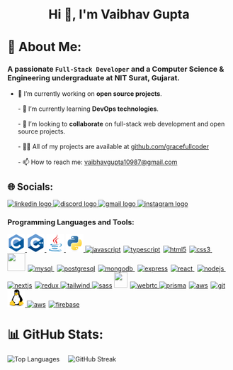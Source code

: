 <h1 align="center">Hi 👋, I'm Vaibhav Gupta</h1>

# 💫 About Me:
### A passionate `Full-Stack Developer` and a Computer Science & Engineering undergraduate at NIT Surat, Gujarat.

- 🔭 I’m currently working on **open source projects**.
<br/><br/>- 🌱 I’m currently learning **DevOps technologies**.
<br/><br/>- 👯 I’m looking to **collaborate** on full-stack web development and open source projects.
<br/><br/>- 👨‍💻 All of my projects are available at [github.com/gracefullcoder](https://github.com/gracefullcoder)
<br/><br/>- 📫 How to reach me: [vaibhavgupta10987@gmail.com](mailto:vaibhavgupta10987@gmail.com)

## 🌐 Socials:
<a href="https://www.linkedin.com/in/vaibhavgupta11/" target="_blank" rel="noreferrer">
  <img src="https://img.shields.io/static/v1?message=LinkedIn&logo=linkedin&label=&color=0077B5&logoColor=white&labelColor=&style=for-the-badge" height="35" alt="linkedin logo" />
</a>
<a href="https://discord.com/channels/gracefullcoder" target="_blank" rel="noreferrer">
  <img src="https://img.shields.io/static/v1?message=Discord&logo=discord&label=&color=7289DA&logoColor=white&labelColor=&style=for-the-badge" height="35" alt="discord logo" />
</a>
<a href="mailto:vaibhavgupta10987@gmail.com" target="_blank" rel="noreferrer">
  <img src="https://img.shields.io/static/v1?message=Gmail&logo=gmail&label=&color=D14836&logoColor=white&labelColor=&style=for-the-badge" height="35" alt="gmail logo" />
</a>
<a href="https://www.instagram.com/_.vaibhav11._/" target="_blank" rel="noreferrer">
  <img src="https://img.shields.io/static/v1?message=Instagram&logo=instagram&label=&color=E4405F&logoColor=white&labelColor=&style=for-the-badge" height="35" alt="instagram logo" />
</a>

<h3>Programming Languages and Tools:</h3>
<a href="https://www.cprogramming.com/" target="_blank" rel="noreferrer"> <img src="https://raw.githubusercontent.com/devicons/devicon/master/icons/c/c-original.svg" alt="c" width="40" height="40"/> </a>
<a href="https://www.w3schools.com/cpp/" target="_blank" rel="noreferrer"> <img src="https://raw.githubusercontent.com/devicons/devicon/master/icons/cplusplus/cplusplus-original.svg" alt="cplusplus" width="40" height="40"/> </a>
<a href="https://www.java.com" target="_blank" rel="noreferrer"> <img src="https://raw.githubusercontent.com/devicons/devicon/master/icons/java/java-original.svg" alt="java" width="40" height="40"/>  </a>
<a href="https://www.python.org" target="_blank" rel="noreferrer"> <img src="https://raw.githubusercontent.com/devicons/devicon/master/icons/python/python-original.svg" alt="python" width="40" height="40"/> </a>
<a href="https://developer.mozilla.org/en-US/docs/Web/JavaScript" target="_blank" rel="noreferrer"> <img src="https://skillicons.dev/icons?i=javascript" alt="javascript" width="40" height="40"/></a>&thinsp;
<a href="https://www.typescriptlang.org/" target="_blank" rel="noreferrer"> <img src="https://skillicons.dev/icons?i=typescript" alt="typescript" width="40" height="40"/></a>&thinsp;
<a href="https://www.w3.org/html/" target="_blank" rel="noreferrer"> <img src="https://skillicons.dev/icons?i=html" alt="html5" width="40" height="40"/></a>&thinsp;
<a href="https://www.w3schools.com/css/" target="_blank" rel="noreferrer"> <img src="https://skillicons.dev/icons?i=css" alt="css3" width="40" height="40"/> </a>&thinsp;
<a href="https://getbootstrap.com" target="_blank" rel="noreferrer"> <img src="https://skillicons.dev/icons?i=bootstrap alt="bootstrap" width="40" height="40"/></a>&thinsp;
<a href="https://www.mysql.com/" target="_blank" rel="noreferrer"> <img src="https://skillicons.dev/icons?i=mysql" alt="mysql" width="40" height="40"/> </a>&thinsp;
<a href="https://www.postgresql.org/" target="_blank" rel="noreferrer"> <img src="https://skillicons.dev/icons?i=postgresql" alt="postgresql" width="40" height="40"/></a>&thinsp;
<a href="https://www.mongodb.com/" target="_blank" rel="noreferrer"> <img src="https://skillicons.dev/icons?i=mongo" alt="mongodb" width="40" height="40"/> </a>&thinsp;
<a href="https://expressjs.com" target="_blank" rel="noreferrer"> <img src="https://skillicons.dev/icons?i=express&theme=light" height="40" width:"40" alt="express"/></a>&thinsp;
<a href="https://reactjs.org/" target="_blank" rel="noreferrer"> <img src="https://skillicons.dev/icons?i=react" alt="react" width="40" height="40"/> </a>&thinsp;
<a href="https://nodejs.org" target="_blank" rel="noreferrer"> <img src="https://skillicons.dev/icons?i=nodejs" alt="nodejs" width="40" height="40"/> </a>&thinsp;
<a href="https://nextjs.org/" target="_blank" rel="noreferrer"> <img src="https://skillicons.dev/icons?i=nextjs" alt="nextjs" width="40" height="40"/></a>&thinsp;
<a href="https://redux.js.org/" target="_blank" rel="noreferrer"> <img src='https://cdn.jsdelivr.net/gh/devicons/devicon@master/icons/redux/redux-original.svg' alt="redux" width="40" height="40"/> </a>
<a href="https://tailwindcss.com/" target="_blank" rel="noreferrer"> <img src="https://www.vectorlogo.zone/logos/tailwindcss/tailwindcss-icon.svg" alt="tailwind" width="40" height="40"/> </a>
<a href="https://sass-lang.com/" target="_blank" rel="noreferrer"><img src="https://cdn.jsdelivr.net/gh/devicons/devicon@master/icons/sass/sass-original.svg" alt="sass" width="40" height="40"/></a>
<a href="https://turborepo.org/" target="_blank" rel="noreferrer"> <img src="https://seeklogo.com/images/T/turborepo-logo-D9CF2C830E-seeklogo.com.png" width="30" height="35"/></a>&thinsp;
<a href="https://webrtc.org/" target="_blank" rel="noreferrer"> <img src="https://seeklogo.com/images/W/webrtc-logo-39B36FAC51-seeklogo.com.png" alt="webrtc" width="40" height="40" /> </a>
<a href="https://www.prisma.io/" target="_blank" rel="noreferrer"> <img src= "https://skillicons.dev/icons?i=prisma" alt="prisma" width="40" height="40"/></a>&thinsp;
<a href="https://www.docker.com/" target="_blank" rel="noreferrer"> <img src="https://skillicons.dev/icons?i=docker" alt="aws" width="40" height="40"/></a>&thinsp;
<a href="https://git-scm.com/" target="_blank" rel="noreferrer"> <img src="https://www.vectorlogo.zone/logos/git-scm/git-scm-icon.svg" alt="git" width="40" height="40"/> </a>
<a href="https://www.linux.org/" target="_blank" rel="noreferrer"> <img src="https://raw.githubusercontent.com/devicons/devicon/master/icons/linux/linux-original.svg" alt="linux" width="40" height="40"/>
<a href="https://aws.amazon.com/" target="_blank" rel="noreferrer"> <img src="https://skillicons.dev/icons?i=aws" alt="aws" width="40" height="40"/></a>&thinsp;
<a href="https://firebase.google.com/" target="_blank" rel="noreferrer"> <img src="https://www.vectorlogo.zone/logos/firebase/firebase-icon.svg" alt="firebase" width="40" height="40"/> </a>
</a>


# 📊 GitHub Stats:

![Top Languages](https://github-readme-stats.vercel.app/api/top-langs/?username=gracefullcoder&theme=swift&hide_border=false&include_all_commits=true&count_private=true&layout=compact)
&nbsp;&nbsp;&nbsp;
![GitHub Streak](https://github-readme-streak-stats.herokuapp.com/?user=gracefullcoder&theme=dark)
